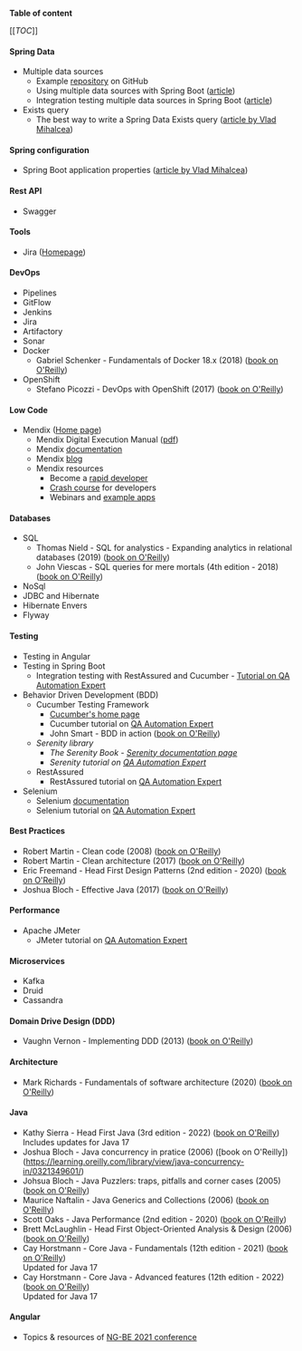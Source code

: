 **Table of content**

[[_TOC_]]

#### Spring Data

* Multiple data sources
  * Example [repository](https://github.com/jahe/spring-boot-multiple-datasources) on GitHub
  * Using multiple data sources with Spring Boot ([article](https://medium.com/@joeclever/using-multiple-datasources-with-spring-boot-and-spring-data-6430b00c02e7))
  * Integration testing multiple data sources in Spring Boot ([article](https://medium.com/@joeclever/integration-testing-multiple-datasources-in-spring-boot-and-spring-data-with-spock-f88e1428ce9f))
* Exists query
  * The best way to write a Spring Data Exists query ([article by Vlad Mihalcea](https://vladmihalcea.com/spring-data-exists-query/?utm_source=Vlad+Mihalcea%27s+Newsletter&utm_campaign=810c4db453-EMAIL_CAMPAIGN_2019_01_16_07_29_COPY_01&utm_medium=email&utm_term=0_7a1c643a85-810c4db453-219374602))

#### Spring configuration

* Spring Boot application properties ([article by Vlad Mihalcea](https://vladmihalcea.com/spring-boot-application-properties/?utm_source=Vlad+Mihalcea%27s+Newsletter&utm_campaign=a6a2010cea-EMAIL_CAMPAIGN_2019_01_16_07_29_COPY_01&utm_medium=email&utm_term=0_7a1c643a85-a6a2010cea-219374602))

#### Rest API

* Swagger

#### Tools

* Jira ([Homepage](https://www.atlassian.com/software/jira))

#### DevOps

* Pipelines
* GitFlow
* Jenkins
* Jira
* Artifactory
* Sonar
* Docker
  * Gabriel Schenker - Fundamentals of Docker 18.x (2018) ([book on O'Reilly](https://learning.oreilly.com/library/view/learn-docker/9781788997027/6))
* OpenShift
  * Stefano Picozzi - DevOps with OpenShift (2017) ([book on O'Reilly](https://learning.oreilly.com/library/view/devops-with-openshift/9781491975954/))

#### Low Code

* Mendix ([Home page](https://www.mendix.com/))
  * Mendix Digital Execution Manual ([pdf](https://research.mendix.com/c/digital-execution-manual?x=Ayo0w3))
  * Mendix [documentation](https://docs.mendix.com/)
  * Mendix [blog](https://www.mendix.com/blog/)
  * Mendix resources
    * Become a [rapid developer](https://academy.mendix.com/link/paths/31/Become-a-Rapid-Developer)
    * [Crash course](https://academy.mendix.com/link/paths/82/Crash-Course) for developers
    * Webinars and [example apps](https://academy.mendix.com/link/webinars)

#### Databases

* SQL
  * Thomas Nield - SQL for analystics - Expanding analytics in relational databases (2019) ([book on O'Reilly](https://learning.oreilly.com/learning-paths/learning-path-sql/9781492058090/))
  * John Viescas - SQL queries for mere mortals (4th edition - 2018) ([book on O'Reilly](https://learning.oreilly.com/library/view/sql-queries-for/9780134858432/))
* NoSql
* JDBC and Hibernate
* Hibernate Envers
* Flyway

#### Testing

* Testing in Angular
* Testing in Spring Boot
  * Integration testing with RestAssured and Cucumber - [Tutorial on QA Automation Expert](https://qaautomation.expert/2021/02/22/springboot-tutorials/)
* Behavior Driven Development (BDD)
  * Cucumber Testing Framework
    * [Cucumber's home page](https://cucumber.io/)
    * Cucumber tutorial on [QA Automation Expert](https://qaautomation.expert/2020/11/26/cucumber-tutorials/)
    * John Smart - BDD in action ([book on O'Reilly](https://learning.oreilly.com/library/view/bdd-in-action/9781617291654/))
  * *Serenity library* 
    * *The Serenity Book - [Serenity documentation page](https://serenity-bdd.github.io/theserenitybook/latest/index.html)*
    * *Serenity tutorial on [QA Automation Expert](https://qaautomation.expert/2021/02/08/serenity-bdd-tutorials/)*
  * RestAssured
    * RestAssured tutorial on [QA Automation Expert](https://qaautomation.expert/2021/05/22/rest-assured-tutorials/)
* Selenium
  * Selenium [documentation](https://www.selenium.dev/documentation/)
  * Selenium tutorial on [QA Automation Expert](https://qaautomation.expert/2020/11/26/selenium-tutorials/)

#### Best Practices

* Robert Martin - Clean code (2008) ([book on O'Reilly](https://learning.oreilly.com/library/view/clean-code-a/9780136083238/))
* Robert Martin - Clean architecture (2017) ([book on O'Reilly](https://learning.oreilly.com/library/view/clean-architecture-a/9780134494272/))
* Eric Freemand - Head First Design Patterns (2nd edition - 2020) ([book on O'Reilly](https://learning.oreilly.com/library/view/head-first-design/9781492077992/))
* Joshua Bloch - Effective Java (2017) ([book on O'Reilly](https://learning.oreilly.com/library/view/effective-java/9780134686097/))

#### Performance

* Apache JMeter
  * JMeter tutorial on [QA Automation Expert](https://qaautomation.expert/2020/11/26/jmeter-tutorials/)

#### Microservices

* Kafka
* Druid
* Cassandra

#### Domain Drive Design (DDD)

* Vaughn Vernon - Implementing DDD (2013) ([book on O'Reilly](https://learning.oreilly.com/library/view/implementing-domain-driven-design/9780133039900/))

#### Architecture

* Mark Richards - Fundamentals of software architecture (2020) ([book on O'Reilly](https://learning.oreilly.com/library/view/fundamentals-of-software/9781492043447/))

#### Java

* Kathy Sierra - Head First Java (3rd edition - 2022) ([book on O'Reilly](https://learning.oreilly.com/library/view/head-first-java/9781492091646/))  
Includes updates for Java 17
* Joshua Bloch - Java concurrency in pratice (2006) ([book on O'Reilly])(https://learning.oreilly.com/library/view/java-concurrency-in/0321349601/)
* Johsua Bloch - Java Puzzlers: traps, pitfalls and corner cases (2005) ([book on O'Reilly](https://learning.oreilly.com/library/view/java-puzzlers-traps/032133678X/))
* Maurice Naftalin - Java Generics and Collections (2006) ([book on O'Reilly](https://learning.oreilly.com/library/view/java-generics-and/0596527756/))
* Scott Oaks - Java Performance (2nd edition - 2020) ([book on O'Reilly](https://learning.oreilly.com/library/view/java-performance-2nd/9781492056102/))
* Brett McLaughlin - Head First Object-Oriented Analysis & Design (2006) ([book on O'Reilly](https://learning.oreilly.com/library/view/head-first-object-oriented/0596008678/))
* Cay Horstmann - Core Java - Fundamentals (12th edition - 2021) ([book on O'Reilly](https://learning.oreilly.com/library/view/core-java-volume/9780137673810/))  
Updated for Java 17
* Cay Horstmann - Core Java - Advanced features (12th edition - 2022) ([book on O'Reilly](https://learning.oreilly.com/library/view/core-java-vol/9780137870899/))  
Updated for Java 17

#### Angular

* Topics & resources of [NG-BE 2021 conference](https://www.continuum.be/blog/ng-be-conference-2021/)